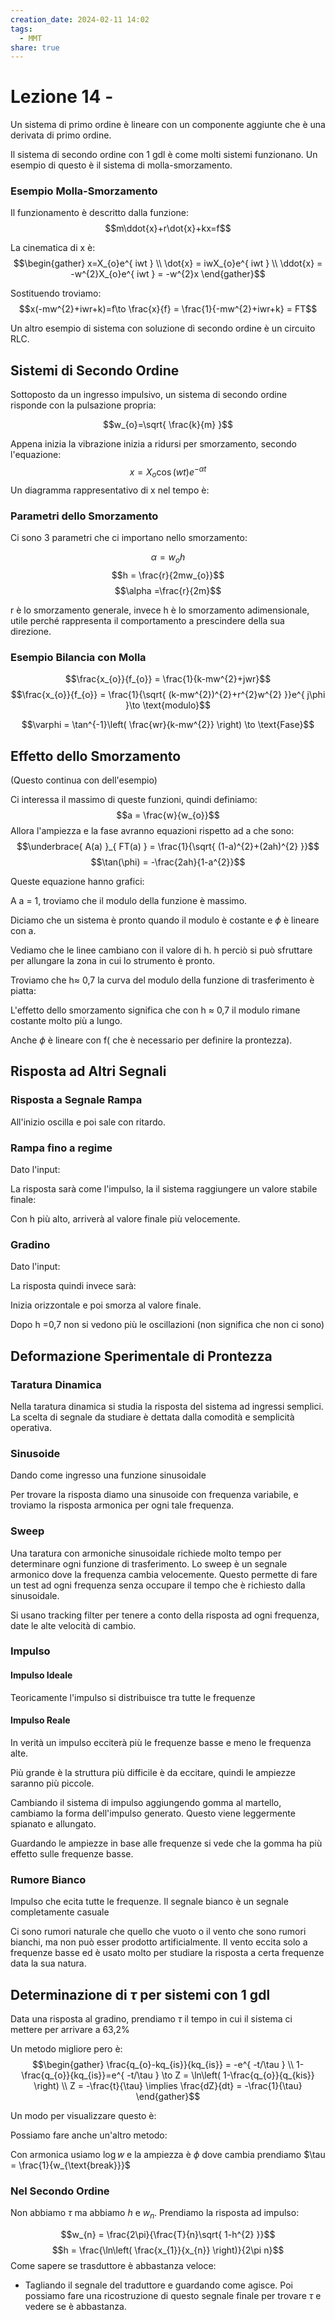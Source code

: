 ```yaml
---
creation_date: 2024-02-11 14:02
tags:
  - MMT
share: true
---
```

# Lezione 14 - 

Un sistema di primo ordine è lineare con un componente aggiunte che è una derivata di primo ordine.

Il sistema di secondo ordine con 1 gdl è come molti sistemi funzionano. Un esempio di questo è il sistema di molla-smorzamento.

### Esempio Molla-Smorzamento

<!Diagramma pg.39>

Il funzionamento è descritto dalla funzione:
$$m\ddot{x}+r\dot{x}+kx=f$$

La cinematica di x è:
$$\begin{gather}
x=X_{o}e^{ iwt } \\
\dot{x} = iwX_{o}e^{ iwt } \\
\ddot{x} = -w^{2}X_{o}e^{ iwt } = -w^{2}x
\end{gather}$$

Sostituendo troviamo:
$$x(-mw^{2}+iwr+k)=f\to \frac{x}{f} = \frac{1}{-mw^{2}+iwr+k} = FT$$

Un altro esempio di sistema con soluzione di secondo ordine è un circuito RLC.

## Sistemi di Secondo Ordine

Sottoposto da un ingresso impulsivo, un sistema di secondo ordine risponde con la pulsazione propria:

$$w_{o}=\sqrt{ \frac{k}{m} }$$

Appena inizia la vibrazione inizia a ridursi per smorzamento, secondo l'equazione:
$$x = X_{o}\cos(wt)e^{ -\alpha t }$$
Un diagramma rappresentativo di x nel tempo è:

<!Diagramma smorzamento>

### Parametri dello Smorzamento

Ci sono 3 parametri che ci importano nello smorzamento:

$$\alpha = w_{o}h$$
$$h = \frac{r}{2mw_{o}}$$
$$\alpha =\frac{r}{2m}$$

r è lo smorzamento generale, invece h è lo smorzamento adimensionale, utile perché rappresenta il comportamento a prescindere della sua direzione.

### Esempio Bilancia con Molla 

<!Diagramma pg.42>

$$\frac{x_{o}}{f_{o}} = \frac{1}{k-mw^{2}+jwr}$$
$$\frac{x_{o}}{f_{o}} = \frac{1}{\sqrt{ (k-mw^{2})^{2}+r^{2}w^{2} }}e^{ j\phi }\to \text{modulo}$$

$$\varphi = \tan^{-1}\left( \frac{wr}{k-mw^{2}} \right) \to \text{Fase}$$

## Effetto dello Smorzamento
(Questo continua con dell'esempio)

Ci interessa il massimo di queste funzioni, quindi definiamo:
$$a = \frac{w}{w_{o}}$$
Allora l'ampiezza e la fase avranno equazioni rispetto ad a che sono:
$$\underbrace{ A(a) }_{ FT(a) } = \frac{1}{\sqrt{ (1-a)^{2}+(2ah)^{2} }}$$
$$\tan(\phi) = -\frac{2ah}{1-a^{2}}$$

Queste equazione hanno grafici:

<!Diagramma ampiezza e fase rispetto ad a>

A a = 1, troviamo che il modulo della funzione è massimo.

Diciamo che un sistema è pronto quando il modulo è costante e $\phi$ è lineare con a.

<!Diagramma di viabilità pg.43 e pg.45>

Vediamo che le linee cambiano con il valore di h. h perciò si può sfruttare per allungare la zona in cui lo strumento è pronto.

Troviamo che h$\approx$ 0,7 la curva del modulo della funzione di trasferimento è piatta:

<!DIagramma pg.45>

L'effetto dello smorzamento significa che con h $\approx$ 0,7 il modulo rimane costante molto più a lungo.

<!Diagramma pg.46 e 47>

Anche $\phi$ è lineare con f( che è necessario per definire la prontezza).

## Risposta ad Altri Segnali
### Risposta a Segnale Rampa

<!Diagramma risposta a segnale rampa>

All'inizio oscilla e poi sale con ritardo.

### Rampa fino a regime

Dato l'input:
<!Diagramma rampoa fino a regime>

La risposta sarà come l'impulso, la il sistema raggiungere un valore stabile finale:
<!Diagramma risposta gradino fino a regime>

Con h più alto, arriverà al valore finale più velocemente.

### Gradino

Dato l'input:

<!Diagramma gradino>

La risposta quindi invece sarà:
<!Diagramma risposta a gradino>

Inizia orizzontale e poi smorza al valore finale.

Dopo h =0,7 non si vedono più le oscillazioni (non significa che non ci sono)

## Deformazione Sperimentale di Prontezza

### Taratura Dinamica

 Nella taratura dinamica si studia la risposta del sistema ad ingressi semplici. La scelta di segnale da studiare è dettata dalla comodità e semplicità operativa.

### Sinusoide

Dando come ingresso una funzione sinusoidale
<!Diagramma pg.56>

Per trovare la risposta diamo una sinusoide con frequenza variabile, e troviamo la risposta armonica per ogni tale frequenza.

<!Diagramma pg.58>

### Sweep

Una taratura con armoniche sinusoidale richiede molto tempo per determinare ogni funzione di trasferimento. Lo sweep è un segnale armonico dove la frequenza cambia velocemente. Questo permette di fare un test ad ogni frequenza senza occupare il tempo che è richiesto dalla sinusoidale.

Si usano tracking filter per tenere a conto della risposta ad ogni frequenza, date le alte velocità di cambio.

### Impulso

#### Impulso Ideale

<!Diagramma impulso ideale e risposta>

Teoricamente l'impulso si distribuisce tra tutte le frequenze

#### Impulso Reale

In verità un impulso ecciterà più le frequenze basse e meno le frequenza alte.

<!Diagramma impulso reale>

Più grande è la struttura più difficile è da eccitare, quindi le ampiezze saranno più piccole.

Cambiando il sistema di impulso aggiungendo gomma al martello, cambiamo la forma dell'impulso generato. Questo viene leggermente spianato e allungato.

<!Diagramma impulso di materiali diversi>

Guardando le ampiezze in base alle frequenze si vede che la gomma ha più effetto sulle frequenze basse.

### Rumore Bianco

Impulso che ecita tutte le frequenze. Il segnale bianco è un segnale completamente casuale
<!Diagramma pg.73>

Ci sono rumori naturale che quello che vuoto o il vento che sono rumori bianchi, ma non può esser prodotto artificialmente. Il vento eccita solo a frequenze basse ed è usato molto per studiare la risposta a certa frequenze data la sua natura.

## Determinazione di $\tau$ per sistemi con 1 gdl

Data una risposta al gradino, prendiamo $\tau$ il tempo in cui il sistema ci mettere per arrivare a 63,2$\%$

<!Diagramma pg.80>

Un metodo migliore pero è:
$$\begin{gather}
\frac{q_{o}-kq_{is}}{kq_{is}} = -e^{ -t/\tau } \\
1-\frac{q_{o}}{kq_{is}}=e^{ -t/\tau } \to Z = \ln\left( 1-\frac{q_{o}}{q_{kis}} \right) \\
Z = -\frac{t}{\tau} \implies \frac{dZ}{dt} = -\frac{1}{\tau}
\end{gather}$$


Un modo per visualizzare questo è:

<!Diagramma pg.82>

Possiamo fare anche un'altro metodo:

<!Diagramma pg.84>

Con armonica usiamo $\log w$ e la ampiezza è $\phi$ dove cambia prendiamo $\tau = \frac{1}{w_{\text{break}}}$

<!Diagramma pg.83>

### Nel Secondo Ordine

<!Diagramma pg.85>

Non abbiamo $\tau$ ma abbiamo $h$ e $w_{n}$. Prendiamo la risposta ad impulso:

<!Diagramma pg.85>

$$w_{n} = \frac{2\pi}{\frac{T}{n}\sqrt{ 1-h^{2} }}$$
$$h = \frac{\ln\left( \frac{x_{1}}{x_{n}} \right)}{2\pi n}$$
Come sapere se trasduttore è abbastanza veloce:

- Tagliando il segnale del traduttore e guardando come agisce. Poi possiamo fare una ricostruzione di questo segnale finale per trovare $\tau$ e vedere se è abbastanza.

<!Diagramma pg.88 e 89>

